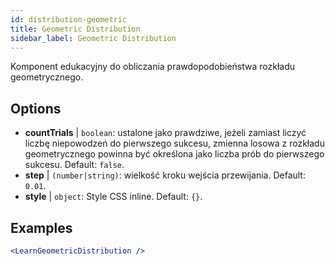 ```yaml
---
id: distribution-geometric
title: Geometric Distribution
sidebar_label: Geometric Distribution
---
```


Komponent edukacyjny do obliczania prawdopodobieństwa rozkładu geometrycznego.

## Options

* __countTrials__ | `boolean`: ustalone jako prawdziwe, jeżeli zamiast liczyć liczbę niepowodzeń do pierwszego sukcesu, zmienna losowa z rozkładu geometrycznego powinna być określona jako liczba prób do pierwszego sukcesu. Default: `false`.
* __step__ | `(number|string)`: wielkość kroku wejścia przewijania. Default: `0.01`.
* __style__ | `object`: Style CSS inline. Default: `{}`.


## Examples

```jsx live
<LearnGeometricDistribution />
```

